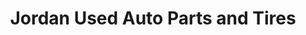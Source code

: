 ---
title: "Jordan Used Auto Parts and Tires"
url: /middletown/jordan-used-auto-parts-and-tires/
shop: Reifen
---